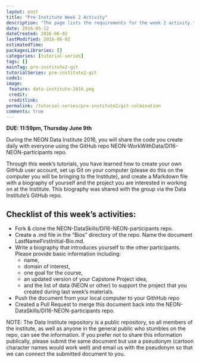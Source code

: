 ```yaml
---
layout: post
title: "Pre-Institute Week 2 Activity"
description: "The page lists the requirements for the week 2 activity."
date: 2016-05-12
dateCreated: 2016-06-02
lastModified: 2016-06-02
estimatedTime: 
packagesLibraries: []
categories: [tutorial-series]
tags: []
mainTag: pre-institute2-git
tutorialSeries: pre-institute2-git
code1: 
image:
 feature: data-institute-2016.png
 credit:
 creditlink:
permalink: /tutorial-series/pre-institute2/git-culmination
comments: true
---
```


**DUE: 11:59pm, Thursday June 9th** 

During the NEON Data Institute 2016, you will share the code you create daily 
with everyone using the GitHub repo NEON-WorkWithData/DI16-NEON-participants repo. 

Through this week’s tutorials, you have learned how to create your own 
GitHub user account, set up Git on your computer (please do this on the 
computer you will be bringing to the Institute), and create a Markdown file with
a biography of yourself and the project you are interested in working on at the
Institute.  This biography was shared with the group via the Data Institute’s
GitHub repo. 

## Checklist of this week’s activities:

* Fork & clone the NEON-DataSkills/DI16-NEON-participants repo. 
* Create a .md file in the “Bios” directory of the repo. Name the document 
LastNameFirstInitial-Bio.md. 
* Write a biography that introduces yourself to the other participants. Please 
provide basic information including:
  + name,
  + domain of interest, 
  + one goal for the course, 
  + an updated version of your Capstone Project idea, 
  + and the list of data (NEON or other) to support the project that you created 
during last week’s materials. 
* Push the document from your local computer to your GithHub repo
* Created a Pull Request to merge this document back into the 
NEON-DataSkills/DI16-NEON-participants repo. 

NOTE: The Data Institute repository is a public repository, so all members of 
the institute, as well as anyone in the general public who stumbles on the repo,
can see the information. If you prefer not to share this information publically,
please submit the same document but use a pseudonym (cartoon character names
would work well) and email us with the pseudonym so that we can connect the
submitted document to you. 
